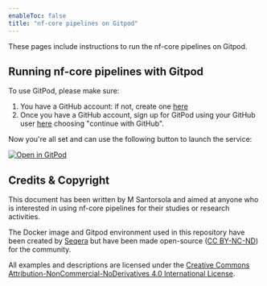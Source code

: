 ```yaml
---
enableToc: false
title: "nf-core pipelines on Gitpod"
---
```




These pages include instructions to run the nf-core pipelines on Gitpod.


## Running nf-core pipelines with Gitpod


To use GitPod, please make sure:

1. You have a GitHub account: if not, create one [here](https://github.com/signup)
2. Once you have a GitHub account, sign up for GitPod using your GitHub user [here](https://gitpod.io/login/) choosing "continue with GitHub".

Now you're all set and can use the following button to launch the service:


[![Open in GitPod](https://img.shields.io/badge/Gitpod-%20Open%20in%20Gitpod-908a85?logo=gitpod)](https://gitpod.io/#https://github.com/santorsola-teaching/nf-core-gitpod-run)


## Credits & Copyright

This document has been written by M Santorsola and aimed at anyone who is interested in using nf-core pipelines for their studies or research activities.

The Docker image and Gitpod environment used in this repository have been created by [Seqera](https://seqera.io) but have been made open-source ([CC BY-NC-ND](https://creativecommons.org/licenses/by-nc-nd/4.0/)) for the community.

All examples and descriptions are licensed under the [Creative Commons Attribution-NonCommercial-NoDerivatives 4.0 International License](http://creativecommons.org/licenses/by-nc-nd/4.0/).
